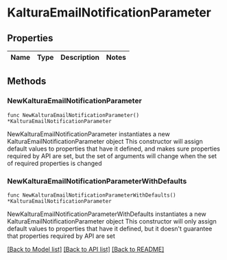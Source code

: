 # KalturaEmailNotificationParameter

## Properties

Name | Type | Description | Notes
------------ | ------------- | ------------- | -------------

## Methods

### NewKalturaEmailNotificationParameter

`func NewKalturaEmailNotificationParameter() *KalturaEmailNotificationParameter`

NewKalturaEmailNotificationParameter instantiates a new KalturaEmailNotificationParameter object
This constructor will assign default values to properties that have it defined,
and makes sure properties required by API are set, but the set of arguments
will change when the set of required properties is changed

### NewKalturaEmailNotificationParameterWithDefaults

`func NewKalturaEmailNotificationParameterWithDefaults() *KalturaEmailNotificationParameter`

NewKalturaEmailNotificationParameterWithDefaults instantiates a new KalturaEmailNotificationParameter object
This constructor will only assign default values to properties that have it defined,
but it doesn't guarantee that properties required by API are set


[[Back to Model list]](../README.md#documentation-for-models) [[Back to API list]](../README.md#documentation-for-api-endpoints) [[Back to README]](../README.md)


